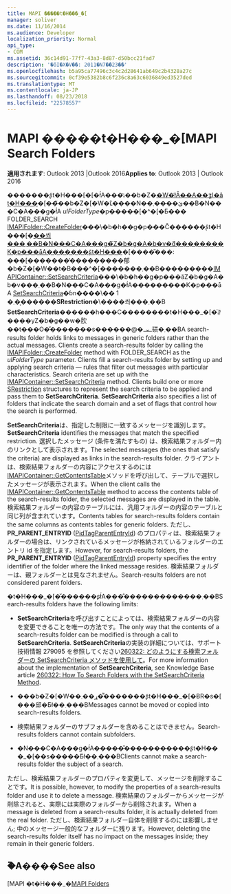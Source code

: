 ```yaml
---
title: MAPI �����t�H���_�[
manager: soliver
ms.date: 11/16/2014
ms.audience: Developer
localization_priority: Normal
api_type:
- COM
ms.assetid: 36c14d91-77f7-43a3-8d87-d50bcc21fad7
description: '�ŏI�X�V��: 2011�N7��23��'
ms.openlocfilehash: b5a95ca77496c3c4c2d28641ab649c2b4328a27c
ms.sourcegitcommit: 0cf39e5382b8c6f236c8a63c6036849ed3527ded
ms.translationtype: MT
ms.contentlocale: ja-JP
ms.lasthandoff: 08/23/2018
ms.locfileid: "22578557"
---
```

# <a name="mapi-search-folders"></a><span data-ttu-id="9992b-103">MAPI �����t�H���_�[</span><span class="sxs-lookup"><span data-stu-id="9992b-103">MAPI Search Folders</span></span>

  
  
<span data-ttu-id="9992b-104">**適用されます**: Outlook 2013 |Outlook 2016</span><span class="sxs-lookup"><span data-stu-id="9992b-104">**Applies to**: Outlook 2013 | Outlook 2016</span></span> 
  
<span data-ttu-id="9992b-p101">�������ʂ̃t�H���[�[�ł́A���ۂ̃��b�Z�[�W�ł͂Ȃ��A��ʓI�ȃt�H���](imapifolder-createfolder.md)�[��̃��b�Z�[�W�ւ̃����N��ێ����܂��B�N���C�A���g�ł́A  _ulFolderType_�p�����[�^�[�Ƃ��� FOLDER_SEARCH [IMAPIFolder::CreateFolder](imapifolder-createfolder.md)���\�b�h��g�p���Č������ʂ̃t�H���[�[��쐬���܂��B�N���C�A���g�̃Z�b�g�A�b�v�ƌ��������K�p���āA�������ʂ̃t�H���](imapicontainer-setsearchcriteria.md)�[����͂���: ���[�������̓���������郁�b�Z�[�W��t�B���^�[�������܂��B���������[IMAPIContainer::SetSearchCriteria](imapicontainer-setsearchcriteria.md)���\�b�h��g�p���ăZ�b�g�A�b�v���܂��B�N���C�A���g�ł́A���������K�p���āA [SetSearchCriteria](srestriction.md)�ɓn����\�� 1 �܂��͕�����**SRestriction**�\����쐬���܂��B **SetSearchCriteria**������h���C��������t�H���_�[�̈ꗗ����уZ�b�g��w�肷��t���O�̌�������s������@�𐧌䂵�܂��B</span><span class="sxs-lookup"><span data-stu-id="9992b-p101">A search-results folder holds links to messages in generic folders rather than the actual messages. Clients create a search-results folder by calling the [IMAPIFolder::CreateFolder](imapifolder-createfolder.md) method with FOLDER_SEARCH as the  _ulFolderType_ parameter. Clients fill a search-results folder by setting up and applying search criteria — rules that filter out messages with particular characteristics. Search criteria are set up with the [IMAPIContainer::SetSearchCriteria](imapicontainer-setsearchcriteria.md) method. Clients build one or more [SRestriction](srestriction.md) structures to represent the search criteria to be applied and pass them to **SetSearchCriteria**. **SetSearchCriteria** also specifies a list of folders that indicate the search domain and a set of flags that control how the search is performed.</span></span> 
  
 <span data-ttu-id="9992b-111">**SetSearchCriteria**は、指定した制限に一致するメッセージを識別します。</span><span class="sxs-lookup"><span data-stu-id="9992b-111">**SetSearchCriteria** identifies the messages that match the specified restriction.</span></span> <span data-ttu-id="9992b-112">選択したメッセージ (条件を満たすもの) は、検索結果フォルダー内のリンクとして表示されます。</span><span class="sxs-lookup"><span data-stu-id="9992b-112">The selected messages (the ones that satisfy the criteria) are displayed as links in the search-results folder.</span></span> <span data-ttu-id="9992b-113">クライアントは、検索結果フォルダーの内容にアクセスするのには[IMAPIContainer::GetContentsTable](imapicontainer-getcontentstable.md)メソッドを呼び出して、テーブルで選択したメッセージが表示されます。</span><span class="sxs-lookup"><span data-stu-id="9992b-113">When the client calls the [IMAPIContainer::GetContentsTable](imapicontainer-getcontentstable.md) method to access the contents table of the search-results folder, the selected messages are displayed in the table.</span></span> <span data-ttu-id="9992b-114">検索結果フォルダーの内容のテーブルには、汎用フォルダーの内容のテーブルと同じ列が含まれています。</span><span class="sxs-lookup"><span data-stu-id="9992b-114">Contents tables for search-results folders contain the same columns as contents tables for generic folders.</span></span> <span data-ttu-id="9992b-115">ただし、 **PR_PARENT_ENTRYID** ([PidTagParentEntryId](pidtagparententryid-canonical-property.md)) のプロパティは、検索結果フォルダーの場合は、リンクされているメッセージが格納されているフォルダーのエントリ id を指定します。</span><span class="sxs-lookup"><span data-stu-id="9992b-115">However, for search-results folders, the **PR_PARENT_ENTRYID** ([PidTagParentEntryId](pidtagparententryid-canonical-property.md)) property specifies the entry identifier of the folder where the linked message resides.</span></span> <span data-ttu-id="9992b-116">検索結果フォルダーは、親フォルダーとは見なされません。</span><span class="sxs-lookup"><span data-stu-id="9992b-116">Search-results folders are not considered parent folders.</span></span>
  
<span data-ttu-id="9992b-117">�t�H���_�[�̌������ʂł́A���̐�������������܂��B</span><span class="sxs-lookup"><span data-stu-id="9992b-117">Search-results folders have the following limits:</span></span>
  
- <span data-ttu-id="9992b-118">**SetSearchCriteria**を呼び出すことによっては、検索結果フォルダーの内容を変更できることを唯一の方法です。</span><span class="sxs-lookup"><span data-stu-id="9992b-118">The only way that the contents of a search-results folder can be modified is through a call to **SetSearchCriteria**.</span></span> <span data-ttu-id="9992b-119">**SetSearchCriteria**の実装の詳細については、サポート技術情報 279095 を参照してください[260322: どのようにする検索フォルダーの SetSearchCriteria メソッドを使用して](http://go.microsoft.com/fwlink/?LinkId=123603)。</span><span class="sxs-lookup"><span data-stu-id="9992b-119">For more information about the implementation of **SetSearchCriteria**, see Knowledge Base article [260322: How To Search Folders with the SetSearchCriteria Method](http://go.microsoft.com/fwlink/?LinkId=123603).</span></span>
    
- <span data-ttu-id="9992b-120">���b�Z�[�W��ړ��܂��͌������ʂ̃t�H���_�[�ɃR�s�[���邱�Ƃ͂ł��܂���B</span><span class="sxs-lookup"><span data-stu-id="9992b-120">Messages cannot be moved or copied into search-results folders.</span></span>
    
- <span data-ttu-id="9992b-121">検索結果フォルダーのサブフォルダーを含めることはできません。</span><span class="sxs-lookup"><span data-stu-id="9992b-121">Search-results folders cannot contain subfolders.</span></span> 
    
- <span data-ttu-id="9992b-122">�N���C�A���g�ł́A�����̌�����������ʂ̃t�H���_�[��s�����Ƃ͂ł��܂���B</span><span class="sxs-lookup"><span data-stu-id="9992b-122">Clients cannot make a search-results folder the subject of a search.</span></span>
    
<span data-ttu-id="9992b-123">ただし、検索結果フォルダーのプロパティを変更して、メッセージを削除することです。</span><span class="sxs-lookup"><span data-stu-id="9992b-123">It is possible, however, to modify the properties of a search-results folder and use it to delete a message.</span></span> <span data-ttu-id="9992b-124">検索結果のフォルダーからメッセージが削除されると、実際には実際のフォルダーから削除されます。</span><span class="sxs-lookup"><span data-stu-id="9992b-124">When a message is deleted from a search-results folder, it is actually deleted from the real folder.</span></span> <span data-ttu-id="9992b-125">ただし、検索結果フォルダー自体を削除するのには影響しません; 中のメッセージ一般的なフォルダーに残ります。</span><span class="sxs-lookup"><span data-stu-id="9992b-125">However, deleting the search-results folder itself has no impact on the messages inside; they remain in their generic folders.</span></span>
  
## <a name="see-also"></a><span data-ttu-id="9992b-126">�֘A����</span><span class="sxs-lookup"><span data-stu-id="9992b-126">See also</span></span>



<span data-ttu-id="9992b-127">[MAPI �t�H���_�[](mapi-folders.md)</span><span class="sxs-lookup"><span data-stu-id="9992b-127">[MAPI Folders](mapi-folders.md)</span></span>

